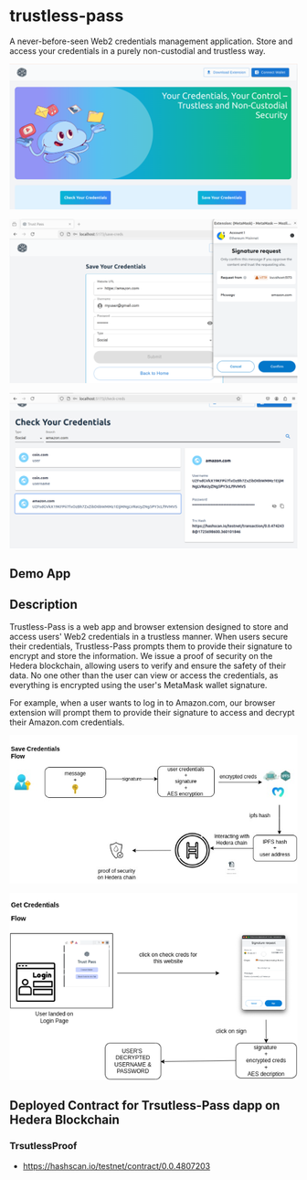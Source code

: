 # trustless-pass

A never-before-seen Web2 credentials management application. Store and access your credentials in a purely non-custodial and trustless way.

![top](./docs/dashboard.png)


![top](./docs/save-creds.png)


![top](./docs/get-creds.png)


## Demo App



## Description

Trustless-Pass is a web app and browser extension designed to store and access users' Web2 credentials in a trustless manner. When users secure their credentials, Trustless-Pass prompts them to provide their signature to encrypt and store the information. We issue a proof of security on the Hedera blockchain, allowing users to verify and ensure the safety of their data. No one other than the user can view or access the credentials, as everything is encrypted using the user's MetaMask wallet signature.

For example, when a user wants to log in to Amazon.com, our browser extension will prompt them to provide their signature to access and decrypt their Amazon.com credentials.

![architecture](./docs/trustless-pass.jpg)

![architecture](./docs/trustless-pass-2.png)



## Deployed Contract for Trsutless-Pass dapp on Hedera Blockchain

### TrsutlessProof

- https://hashscan.io/testnet/contract/0.0.4807203